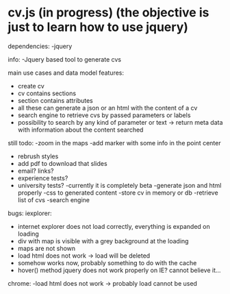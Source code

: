 cv.js (in progress) (the objective is just to learn how to use jquery)
=====

dependencies:
-jquery

info:
-Jquery based tool to generate cvs

main use cases and data model features:
-  create cv
- cv contains sections
- section contains attributes
- all these can generate a json or an html with the content of a cv
- search engine to retrieve cvs by passed parameters or labels
- possibility to search by any kind of parameter or text -> return meta data with information about the content searched


still todo:
-zoom in the maps
-add marker with some info in the point center
- rebrush styles
- add pdf to download that slides
- email? links?
- experience tests?
- university tests?
-currently it is completely beta
-generate json and html properly
-css to generated content
-store cv in memory or db
-retrieve list of cvs
-search engine



bugs:
iexplorer:
- internet explorer does not load correctly, everything is expanded on loading
- div with map is visible with a grey background at the loading
- maps are not shown
- load html does not work -> load will be deleted
- somehow works now, probably something to do with the cache
- hover() method jquery does not work properly on IE? cannot believe it...

chrome:
-load html does not work -> probably load cannot be used


